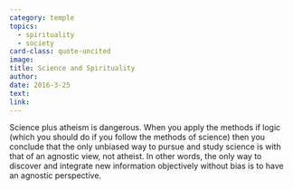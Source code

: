 ```yaml
---
category: temple
topics:
  - spirituality
  - society
card-class: quote-uncited
image:
title: Science and Spirituality
author:
date: 2016-3-25
text:
link:
---
```

Science plus atheism is dangerous. When you apply the methods if logic (which you should do if you follow the methods of science) then you conclude that the only unbiased way to pursue and study science is with that of an agnostic view, not atheist. In other words, the only way to discover and integrate new information objectively without bias is to have an agnostic perspective.

